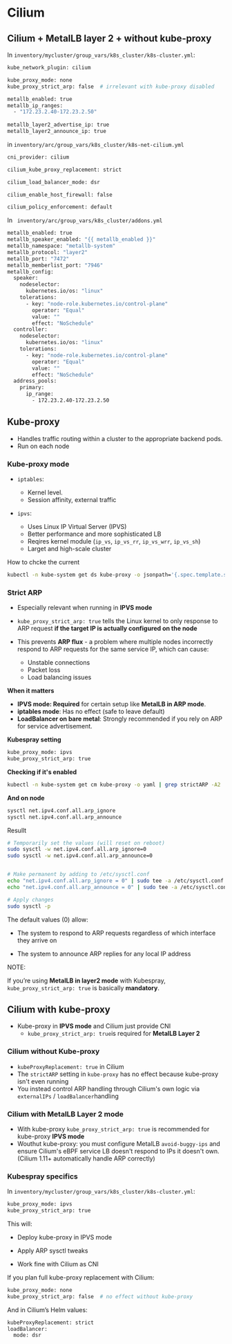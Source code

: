 # Cilium



## Cilium + MetalLB layer 2 + without kube-proxy



In `inventory/mycluster/group_vars/k8s_cluster/k8s-cluster.yml`:



```sh
kube_network_plugin: cilium

kube_proxy_mode: none
kube_proxy_strict_arp: false  # irrelevant with kube-proxy disabled

metallb_enabled: true
metallb_ip_ranges:
  - "172.23.2.40-172.23.2.50"
  
metallb_layer2_advertise_ip: true
metallb_layer2_announce_ip: true
```







in `inventory/arc/group_vars/k8s_cluster/k8s-net-cilium.yml`

```sh
cni_provider: cilium

cilium_kube_proxy_replacement: strict

cilium_load_balancer_mode: dsr

cilium_enable_host_firewall: false

cilium_policy_enforcement: default
```



In ` inventory/arc/group_vars/k8s_cluster/addons.yml`

```sh
metallb_enabled: true
metallb_speaker_enabled: "{{ metallb_enabled }}"
metallb_namespace: "metallb-system"
metallb_protocol: "layer2"
metallb_port: "7472"
metallb_memberlist_port: "7946"
metallb_config:
  speaker:
    nodeselector:
      kubernetes.io/os: "linux"
    tolerations:
      - key: "node-role.kubernetes.io/control-plane"
        operator: "Equal"
        value: ""
        effect: "NoSchedule"
  controller:
    nodeselector:
      kubernetes.io/os: "linux"
    tolerations:
      - key: "node-role.kubernetes.io/control-plane"
        operator: "Equal"
        value: ""
        effect: "NoSchedule"
  address_pools:
    primary:
      ip_range:
        - 172.23.2.40-172.23.2.50
```



## Kube-proxy

+ Handles traffic routing within a cluster to the appropriate backend pods.
+ Run on each node

### Kube-proxy mode

+ `iptables`:
  + Kernel level.
  + Session affinity, external traffic 

+ `ipvs`:
  + Uses Linux IP Virtual Server (IPVS)
  + Better performance and more sophisticated LB 
  + Reqires kernel module (`ip_vs`, `ip_vs_rr`, `ip_vs_wrr`, `ip_vs_sh`)
  + Larget and high-scale cluster 


How to chcke the current



```sh
kubectl -n kube-system get ds kube-proxy -o jsonpath='{.spec.template.spec.containers[0].command}'

```





### Strict ARP

+ Especially relevant when running in **IPVS mode**

+ `kube_proxy_strict_arp: true` tells the Linux kernel to only response to ARP request **if the target IP is actually configured on the node**
+ This prevents **ARP flux** - a problem where multiple nodes incorrectly respond to ARP requests for the same service IP, which can cause:
  + Unstable connections
  + Packet loss
  + Load balancing issues

**When it matters**

+ **IPVS mode: Required** for certain setup like **MetalLB in ARP mode**.
+ **iptables mode**: Has no effect (safe to leave default)
+ **LoadBalancer on bare metal**: Strongly recommended if you rely on ARP for service advertisement.



**Kubespray setting**

```sh
kube_proxy_mode: ipvs
kube_proxy_strict_arp: true
```



**Checking if it's enabled**

```sh
kubectl -n kube-system get cm kube-proxy -o yaml | grep strictARP -A2

```



**And on node**

```sh
sysctl net.ipv4.conf.all.arp_ignore
sysctl net.ipv4.conf.all.arp_announce

```



Resullt

```sh
# Temporarily set the values (will reset on reboot)
sudo sysctl -w net.ipv4.conf.all.arp_ignore=0
sudo sysctl -w net.ipv4.conf.all.arp_announce=0


# Make permanent by adding to /etc/sysctl.conf
echo "net.ipv4.conf.all.arp_ignore = 0" | sudo tee -a /etc/sysctl.conf
echo "net.ipv4.conf.all.arp_announce = 0" | sudo tee -a /etc/sysctl.conf

# Apply changes
sudo sysctl -p

```


The default values (0) allow:

- The system to respond to ARP requests regardless of which interface they arrive on

- The system to announce ARP replies for any local IP address





NOTE:

If you’re using **MetalLB in layer2 mode** with Kubespray, `kube_proxy_strict_arp: true` is basically **mandatory**.



## Cilium with kube-proxy

+ Kube-proxy in **IPVS mode** and Cilium just provide CNI
  + `kube_proxy_strict_arp: true`is required for **MetalLB Layer 2**

### 

### Cilium without Kube-proxy

+ `kubeProxyReplacement: true` in Cilium
+ The `strictARP` setting in `kube-proxy` has no effect because kube-proxy isn't even running 
+ You instead control ARP handling through Cilium's own logic via `externalIPs` / `loadBalancer`handling



### Cilium with MetalLB Layer 2 mode

+ With kube-proxy  `kube_proxy_strict_arp: true` is recommended for kube-proxy **IPVS mode**
+ Wouthut kube-proxy: you must configure MetalLB `avoid-buggy-ips` and ensure Cilium's eBPF service LB doesn't respond to IPs it doesn't own. (Cilium 1.11+ automatically handle ARP correctly)



###  Kubespray specifics

In `inventory/mycluster/group_vars/k8s_cluster/k8s-cluster.yml`:

```sh
kube_proxy_mode: ipvs
kube_proxy_strict_arp: true

```



This will:

+ Deploy kube-proxy in IPVS mode

+ Apply ARP sysctl tweaks

+ Work fine with Cilium as CNI

If you plan full kube-proxy replacement with Cilium:

```sh
kube_proxy_mode: none
kube_proxy_strict_arp: false  # no effect without kube-proxy

```



And in Cilium’s Helm values:



```sh
kubeProxyReplacement: strict
loadBalancer:
  mode: dsr

```

